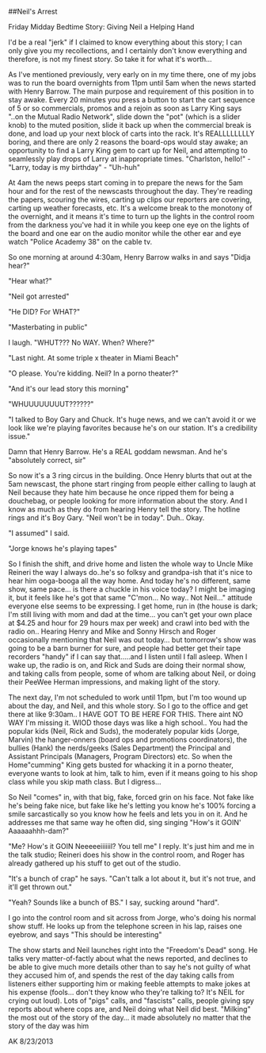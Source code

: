 ##Neil's Arrest

Friday Midday Bedtime Story: Giving Neil a Helping Hand

I'd be a real "jerk" if I claimed to know everything about this story; I can only give you my recollections, and I certainly don't know everything and therefore, is not my finest story. So take it for what it's worth…

As I've mentioned previously, very early on in my time there, one of my jobs was to run the board overnights from 11pm until 5am when the news started with Henry Barrow. The main purpose and requirement of this position in to stay awake. Every 20 minutes you press a button to start the cart sequence of 5 or so commercials, promos and a rejoin as soon as Larry King says "..on the Mutual Radio Network", slide down the "pot" (which is a slider knob) to the muted position, slide it back up when the commercial break is done, and load up your next block of carts into the rack. It's REALLLLLLLLY boring, and there are only 2 reasons the board-ops would stay awake; an opportunity to find a Larry King gem to cart up for Neil, and attempting to seamlessly play drops of Larry at inappropriate times. "Charlston, hello!" - "Larry, today is my birthday" - "Uh-huh"

At 4am the news peeps start coming in to prepare the news for the 5am hour and for the rest of the newscasts throughout the day. They're reading the papers, scouring the wires, carting up clips our reporters are covering, carting up weather forecasts, etc. It's a welcome break to the monotony of the overnight, and it means it's time to turn up the lights in the control room from the darkness you've had it in while you keep one eye on the lights of the board and one ear on the audio monitor while the other ear and eye watch "Police Academy 38" on the cable tv.

So one morning at around 4:30am, Henry Barrow walks in and says "Didja hear?"

"Hear what?"

"Neil got arrested"

"He DID? For WHAT?"

"Masterbating in public"

I laugh. "WHUT??? No WAY. When? Where?"

"Last night. At some triple x theater in Miami Beach"

"O please. You're kidding. Neil? In a porno theater?"

"And it's our lead story this morning"

"WHUUUUUUUUT??????"

"I talked to Boy Gary and Chuck. It's huge news, and we can't avoid it or we look like we're playing favorites because he's on our station. It's a credibility issue."

Damn that Henry Barrow. He's a REAL goddam newsman. And he's "absolutely correct, sir"

So now it's a 3 ring circus in the building. Once Henry blurts that out at the 5am newscast, the phone start ringing from people either calling to laugh at Neil because they hate him because he once ripped them for being a douchebag, or people looking for more information about the story. And I know as much as they do from hearing Henry tell the story. The hotline rings and it's Boy Gary. "Neil won't be in today". Duh.. Okay.

"I assumed" I said.

"Jorge knows he's playing tapes"

So I finish the shift, and drive home and listen the whole way to Uncle Mike Reineri the way I always do..he's so folksy and grandpa-ish that it's nice to hear him ooga-booga all the way home. And today he's no different, same show, same pace… is there a chuckle in his voice today? I might be imaging it, but it feels like he's got that same "C'mon… No way.. Not Neil…" attitude everyone else seems to be expressing. I get home, run in (the house is dark; I'm still living with mom and dad at the time… you can't get your own place at $4.25 and hour for 29 hours max per week) and crawl into bed with the radio on.. Hearing Henry and Mike and Sonny Hirsch and Roger occasionally mentioning that Neil was out today… but tomorrow's show was going to be a barn burner for sure, and people had better get their tape recorders "handy" if I can say that..…and I listen until I fall asleep. When I wake up, the radio is on, and Rick and Suds are doing their normal show, and taking calls from people, some of whom are talking about Neil, or doing their PeeWee Herman impressions, and making light of the story.

The next day, I'm not scheduled to work until 11pm, but I'm too wound up about the day, and Neil, and this whole story. So I go to the office and get there at like 9:30am.. I HAVE GOT TO BE HERE FOR THIS. There aint NO WAY I'm missing it. WIOD those days was like a high school.. You had the popular kids (Neil, Rick and Suds), the moderately popular kids (Jorge, Marvin) the hanger-onners (board ops and promotions coordinators), the bullies (Hank) the nerds/geeks (Sales Department) the Principal and Assistant Principals (Managers, Program Directors) etc. So when the Home"cumming" King gets busted for whacking it in a porno theater, everyone wants to look at him, talk to him, even if it means going to his shop class while you skip math class. But I digress…

So Neil "comes" in, with that big, fake, forced grin on his face. Not fake like he's being fake nice, but fake like he's letting you know he's 100% forcing a smile sarcastically so you know how he feels and lets you in on it. And he addresses me that same way he often did, sing singing "How's it GOIN' Aaaaaahhh-dam?"

"Me? How's it GOIN Neeeeeiiiiiil? You tell me" I reply. It's just him and me in the talk studio; Reineri does his show in the control room, and Roger has already gathered up his stuff to get out of the studio.

"It's a bunch of crap" he says. "Can't talk a lot about it, but it's not true, and it'll get thrown out."

"Yeah? Sounds like a bunch of BS." I say, sucking around "hard".

I go into the control room and sit across from Jorge, who's doing his normal show stuff. He looks up from the telephone screen in his lap, raises one eyebrow, and says "This should be interesting"

The show starts and Neil launches right into the "Freedom's Dead" song. He talks very matter-of-factly about what the news reported, and declines to be able to give much more details other than to say he's not guilty of what they accused him of, and spends the rest of the day taking calls from listeners either supporting him or making feeble attempts to make jokes at his expense (fools… don't they know who they're talking to? It's NEIL for crying out loud). Lots of "pigs" calls, and "fascists" calls, people giving spy reports about where cops are, and Neil doing what Neil did best. "Milking" the most out of the story of the day… it made absolutely no matter that the story of the day was him

AK 8/23/2013
